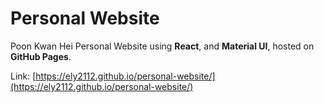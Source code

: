 # Personal Website

Poon Kwan Hei Personal Website using <strong>React</strong>, and <strong>Material UI</strong>, hosted on <strong>GitHub Pages</strong>.

Link: [https://ely2112.github.io/personal-website/](https://ely2112.github.io/personal-website/)
